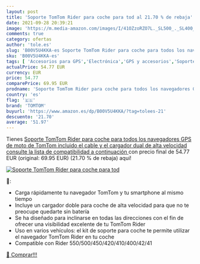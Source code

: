 ```yaml
---
layout: post
title: 'Soporte TomTom Rider para coche para tod al 21.70 % de rebaja'
date: 2021-09-28 20:39:21
image: 'https://m.media-amazon.com/images/I/41OZzoRZO7L._SL500_._SL400_.jpg'
comments: true
category: ofertas
author: 'tole.es'
slug: 'B00V5U4KKA-es Soporte TomTom Rider para coche para todos los navegadores...'
sku: 'B00V5U4KKA-es'
tags: [ 'Accesorios para GPS','Electrónica','GPS y accesorios','Soportes para GPS','gps','tomtom', ]
actualPrice: 54.77 EUR
currency: EUR
price: 54.77
comparePrice: 69.95 EUR
prodname: 'Soporte TomTom Rider para coche para todos los navegadores GPS de moto de TomTom  incluido el cable y el cargador dual de alta velocidad  consulte la lista de compatibilidad a continuación '
country: 'es'
flag: '🇪🇸'
brand: 'TOMTOM'
buyurl: 'https://www.amazon.es/dp/B00V5U4KKA/?tag=tolees-21'
descuento: '21.70'
average: '51.97'
---
```


Tienes [Soporte TomTom Rider para coche para todos los navegadores GPS de moto de TomTom  incluido el cable y el cargador dual de alta velocidad  consulte la lista de compatibilidad a continuación ](https://www.amazon.es/dp/B00V5U4KKA/?tag=tolees-21) con precio final de  54.77 EUR (original: 69.95 EUR) (21.70 %  de rebaja) aqui!

[![Soporte TomTom Rider para coche para tod](https://m.media-amazon.com/images/I/41OZzoRZO7L._SL500_._SL400_.jpg)](https://www.amazon.es/dp/B00V5U4KKA/?tag=tolees-21)

🔎:

- Carga rápidamente tu navegador TomTom y tu smartphone al mismo tiempo
- Incluye un cargador doble para coche de alta velocidad para que no te preocupe quedarte sin batería
- Se ha diseñado para inclinarse en todas las direcciones con el fin de ofrecer una visibilidad excelente de tu TomTom Rider
- Uso en varios vehículos: el kit de soporte para coche te permite utilizar el navegador TomTom Rider en tu coche
- Compatible con Rider 550/500/450/420/410/400/42/41

[🛒 Comprar!!!](https://www.amazon.es/dp/B00V5U4KKA/?tag=tolees-21)
